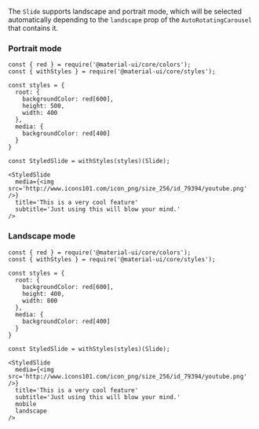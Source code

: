 The `Slide` supports landscape and portrait mode, which will be selected automatically depending to the `landscape` prop of the `AutoRotatingCarousel` that contains it.

### Portrait mode
```
const { red } = require('@material-ui/core/colors');
const { withStyles } = require('@material-ui/core/styles');

const styles = {
  root: {
    backgroundColor: red[600],
    height: 500,
    width: 400
  },
  media: {
    backgroundColor: red[400]
  }
}

const StyledSlide = withStyles(styles)(Slide);

<StyledSlide
  media={<img src='http://www.icons101.com/icon_png/size_256/id_79394/youtube.png' />}
  title='This is a very cool feature'
  subtitle='Just using this will blow your mind.'
/>
```

### Landscape mode
```
const { red } = require('@material-ui/core/colors');
const { withStyles } = require('@material-ui/core/styles');

const styles = {
  root: {
    backgroundColor: red[600],
    height: 400,
    width: 800
  },
  media: {
    backgroundColor: red[400]
  }
}

const StyledSlide = withStyles(styles)(Slide);

<StyledSlide
  media={<img src='http://www.icons101.com/icon_png/size_256/id_79394/youtube.png' />}
  title='This is a very cool feature'
  subtitle='Just using this will blow your mind.'
  mobile
  landscape
/>
```
